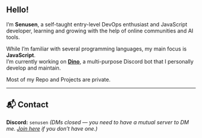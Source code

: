 ## Hello!

I’m **Senusen**, a self-taught entry-level DevOps enthusiast and JavaScript developer, learning and growing with the help of online communities and AI tools.

While I’m familiar with several programming languages, my main focus is **JavaScript**.  
I’m currently working on [**Dino**](https://discord.com/oauth2/authorize?client_id=1364855085351436349), a multi-purpose Discord bot that I personally develop and maintain.

Most of my Repo and Projects are private.

---

## 📬 Contact

**Discord:** `senusen` *(DMs closed — you need to have a mutual server to DM me. [Join here](https://discord.gg/ATt4KbYrqm) if you don’t have one.)*

